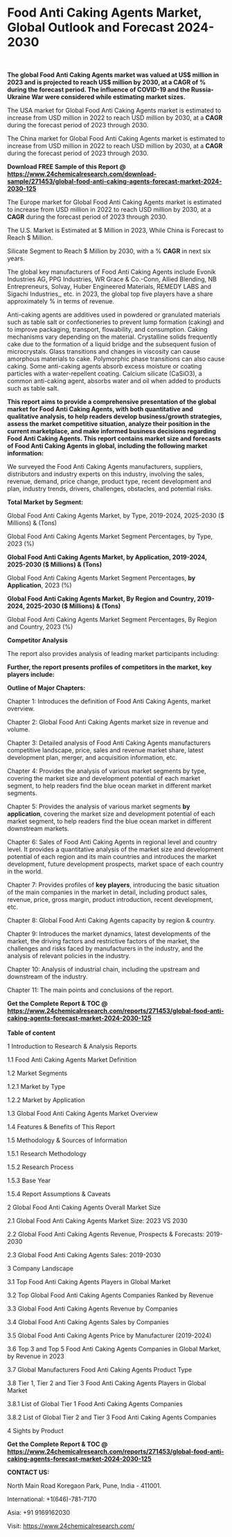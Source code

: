 <h1>Food Anti Caking Agents Market, Global Outlook and Forecast 2024-2030</h1><br/><p><strong>The global Food Anti Caking Agents market was valued at US$ million in 2023 and is projected to reach US$ million by 2030, at a <strong>CAGR</strong> of % during the forecast period. The influence of COVID-19 and the Russia-Ukraine War were considered while estimating market sizes.</strong></p><p>The USA market for Global Food Anti Caking Agents market is estimated to increase from USD million in 2022 to reach USD million by 2030, at a <strong>CAGR</strong> during the forecast period of 2023 through 2030.</p><p>The China market for Global Food Anti Caking Agents market is estimated to increase from USD million in 2022 to reach USD million by 2030, at a <strong>CAGR</strong> during the forecast period of 2023 through 2030.</p><div><b>Download FREE Sample of this Report @ <a href="https://www.24chemicalresearch.com/download-sample/271453/global-food-anti-caking-agents-forecast-market-2024-2030-125">https://www.24chemicalresearch.com/download-sample/271453/global-food-anti-caking-agents-forecast-market-2024-2030-125</a></b></div><p>The Europe market for Global Food Anti Caking Agents market is estimated to increase from USD million in 2022 to reach USD million by 2030, at a <strong>CAGR</strong> during the forecast period of 2023 through 2030.</p><p>The U.S. Market is Estimated at $ Million in 2023, While China is Forecast to Reach $ Million.</p><p>Silicate Segment to Reach $ Million by 2030, with a % <strong>CAGR</strong> in next six years.</p><p>The global key manufacturers of Food Anti Caking Agents include Evonik Industries AG, PPG Industries, WR Grace & Co.-Conn, Allied Blending, NB Entrepreneurs, Solvay, Huber Engineered Materials, REMEDY LABS and Sigachi Industries,, etc. in 2023, the global top five players have a share approximately % in terms of revenue.</p><p>Anti-caking agents are additives used in powdered or granulated materials such as table salt or confectioneries to prevent lump formation (caking) and to improve packaging, transport, flowability, and consumption. Caking mechanisms vary depending on the material. Crystalline solids frequently cake due to the formation of a liquid bridge and the subsequent fusion of microcrystals. Glass transitions and changes in viscosity can cause amorphous materials to cake. Polymorphic phase transitions can also cause caking. Some anti-caking agents absorb excess moisture or coating particles with a water-repellent coating. Calcium silicate (CaSiO3), a common anti-caking agent, absorbs water and oil when added to products such as table salt.</p><p><strong>This report aims to provide a comprehensive presentation of the global market for Food Anti Caking Agents, with both quantitative and qualitative analysis, to help readers develop business/growth strategies, assess the market competitive situation, analyze their position in the current marketplace, and make informed business decisions regarding Food Anti Caking Agents. This report contains market size and forecasts of Food Anti Caking Agents in global, including the following market information:</strong></p><p>We surveyed the Food Anti Caking Agents manufacturers, suppliers, distributors and industry experts on this industry, involving the sales, revenue, demand, price change, product type, recent development and plan, industry trends, drivers, challenges, obstacles, and potential risks.</p><p><strong>Total Market by Segment:</strong></p><p>Global Food Anti Caking Agents Market, by Type, 2019-2024, 2025-2030 ($ Millions) & (Tons)</p><p>Global Food Anti Caking Agents Market Segment Percentages, by Type, 2023 (%)</p><p><strong>Global Food Anti Caking Agents Market, <strong>by Application</strong>, 2019-2024, 2025-2030 ($ Millions) & (Tons)</strong></p><p>Global Food Anti Caking Agents Market Segment Percentages, <strong>by Application</strong>, 2023 (%)</p><p><strong>Global Food Anti Caking Agents Market, By Region and Country, 2019-2024, 2025-2030 ($ Millions) & (Tons)</strong></p><p>Global Food Anti Caking Agents Market Segment Percentages, By Region and Country, 2023 (%)</p><p><strong>Competitor Analysis</strong></p><p>The report also provides analysis of leading market participants including:</p><p><strong>Further, the report presents profiles of competitors in the market, <strong>key players</strong> include:</strong></p><p><strong>Outline of Major Chapters:</strong></p><p>Chapter 1: Introduces the definition of Food Anti Caking Agents, market overview.</p><p>Chapter 2: Global Food Anti Caking Agents market size in revenue and volume.</p><p>Chapter 3: Detailed analysis of Food Anti Caking Agents manufacturers competitive landscape, price, sales and revenue market share, latest development plan, merger, and acquisition information, etc.</p><p>Chapter 4: Provides the analysis of various market segments by type, covering the market size and development potential of each market segment, to help readers find the blue ocean market in different market segments.</p><p>Chapter 5: Provides the analysis of various market segments <strong>by application</strong>, covering the market size and development potential of each market segment, to help readers find the blue ocean market in different downstream markets.</p><p>Chapter 6: Sales of Food Anti Caking Agents in regional level and country level. It provides a quantitative analysis of the market size and development potential of each region and its main countries and introduces the market development, future development prospects, market space of each country in the world.</p><p>Chapter 7: Provides profiles of <strong>key players</strong>, introducing the basic situation of the main companies in the market in detail, including product sales, revenue, price, gross margin, product introduction, recent development, etc.</p><p>Chapter 8: Global Food Anti Caking Agents capacity by region & country.</p><p>Chapter 9: Introduces the market dynamics, latest developments of the market, the driving factors and restrictive factors of the market, the challenges and risks faced by manufacturers in the industry, and the analysis of relevant policies in the industry.</p><p>Chapter 10: Analysis of industrial chain, including the upstream and downstream of the industry.</p><p>Chapter 11: The main points and conclusions of the report.</p><div><b>Get the Complete Report & TOC @ <a href="https://www.24chemicalresearch.com/reports/271453/global-food-anti-caking-agents-forecast-market-2024-2030-125">https://www.24chemicalresearch.com/reports/271453/global-food-anti-caking-agents-forecast-market-2024-2030-125</a></b></div><br><b>Table of content</b><p>1 Introduction to Research & Analysis Reports<br />
 
  1.1 Food Anti Caking Agents Market Definition<br />
 
  1.2 Market Segments<br />
 
  1.2.1 Market by Type<br />
 
  1.2.2 Market by Application<br />
 
  1.3 Global Food Anti Caking Agents Market Overview<br />
 
  1.4 Features & Benefits of This Report<br />
 
  1.5 Methodology & Sources of Information<br />
 
  1.5.1 Research Methodology<br />
 
  1.5.2 Research Process<br />
 
  1.5.3 Base Year<br />
 
  1.5.4 Report Assumptions & Caveats<br />
 
 2 Global Food Anti Caking Agents Overall Market Size<br />
 
  2.1 Global Food Anti Caking Agents Market Size: 2023 VS 2030<br />
 
  2.2 Global Food Anti Caking Agents Revenue, Prospects & Forecasts: 2019-2030<br />
 
  2.3 Global Food Anti Caking Agents Sales: 2019-2030<br />
 
 3 Company Landscape<br />
 
  3.1 Top Food Anti Caking Agents Players in Global Market<br />
 
  3.2 Top Global Food Anti Caking Agents Companies Ranked by Revenue<br />
 
  3.3 Global Food Anti Caking Agents Revenue by Companies<br />
 
  3.4 Global Food Anti Caking Agents Sales by Companies<br />
 
  3.5 Global Food Anti Caking Agents Price by Manufacturer (2019-2024)<br />
 
  3.6 Top 3 and Top 5 Food Anti Caking Agents Companies in Global Market, by Revenue in 2023<br />
 
  3.7 Global Manufacturers Food Anti Caking Agents Product Type<br />
 
  3.8 Tier 1, Tier 2 and Tier 3 Food Anti Caking Agents Players in Global Market<br />
 
  3.8.1 List of Global Tier 1 Food Anti Caking Agents Companies<br />
 
  3.8.2 List of Global Tier 2 and Tier 3 Food Anti Caking Agents Companies<br />
 
 4 Sights by Product<br><div><b>Get the Complete Report & TOC @ <a href="https://www.24chemicalresearch.com/reports/271453/global-food-anti-caking-agents-forecast-market-2024-2030-125">https://www.24chemicalresearch.com/reports/271453/global-food-anti-caking-agents-forecast-market-2024-2030-125</a></b></div></p>
 
 <b>CONTACT US:</b><br>
 
 North Main Road Koregaon Park, Pune, India - 411001.<br/>
 
 International: +1(646)-781-7170<br/>
 
 Asia: +91 9169162030<br/>
 
 Visit: <a href="https://www.24chemicalresearch.com/">https://www.24chemicalresearch.com/</a>
 
 <br>